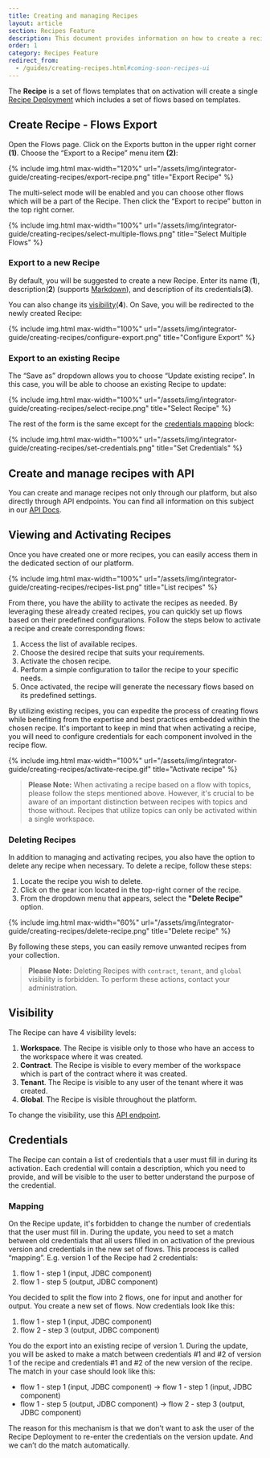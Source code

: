 ```yaml
---
title: Creating and managing Recipes
layout: article
section: Recipes Feature
description: This document provides information on how to create a recipe, and how to use them.
order: 1
category: Recipes Feature
redirect_from:
  - /guides/creating-recipes.html#coming-soon-recipes-ui
---
```


The **Recipe** is a set of flows templates that on activation will create a single [Recipe Deployment](recipe-deployment) which includes a set of flows based on templates.

## Create Recipe - Flows Export

Open the Flows page. Click on the Exports button in the upper right corner **(1)**. Choose the “Export to a Recipe” menu item **(2)**:

{% include img.html max-width="120%" url="/assets/img/integrator-guide/creating-recipes/export-recipe.png" title="Export Recipe" %}

The multi-select mode will be enabled and you can choose other flows which will be a part of the Recipe. Then click the “Export to recipe” button in the top right corner.

{% include img.html max-width="100%" url="/assets/img/integrator-guide/creating-recipes/select-multiple-flows.png" title="Select Multiple Flows" %}

### Export to a new Recipe

By default, you will be suggested to create a new Recipe. Enter its name (**1**), description(**2**) (supports [Markdown](https://www.markdownguide.org/)), and description of its credentials(**3**).

You can also change its [visibility](#visibility)(**4**). On Save, you will be redirected to the newly created Recipe:

{% include img.html max-width="100%" url="/assets/img/integrator-guide/creating-recipes/configure-export.png" title="Configure Export" %}

### Export to an existing Recipe

The “Save as” dropdown allows you to choose “Update existing recipe”. In this case, you will be able to choose an existing Recipe to update:

{% include img.html max-width="100%" url="/assets/img/integrator-guide/creating-recipes/select-recipe.png" title="Select Recipe" %}

The rest of the form is the same except for the [credentials mapping](#mapping) block:

{% include img.html max-width="100%" url="/assets/img/integrator-guide/creating-recipes/set-credentials.png" title="Set Credentials" %}

## Create and manage recipes with API

You can create and manage recipes not only through our platform, but also directly through API endpoints. You can find all information on this subject in our [API Docs]({{site.data.tenant.apiDocsUri}}/v2#/recipes).

## Viewing and Activating Recipes

Once you have created one or more recipes, you can easily access them in the dedicated section of our platform.

{% include img.html max-width="100%" url="/assets/img/integrator-guide/creating-recipes/recipes-list.png" title="List recipes" %}

From there, you have the ability to activate the recipes as needed. By leveraging these already created recipes, you can quickly set up flows based on their predefined configurations. Follow the steps below to activate a recipe and create corresponding flows:

1. Access the list of available recipes.
2. Choose the desired recipe that suits your requirements.
3. Activate the chosen recipe.
4. Perform a simple configuration to tailor the recipe to your specific needs.
5. Once activated, the recipe will generate the necessary flows based on its predefined settings.

By utilizing existing recipes, you can expedite the process of creating flows while benefiting from the expertise and best practices embedded within the chosen recipe. It's important to keep in mind that when activating a recipe, you will need to configure credentials for each component involved in the recipe flow. 

{% include img.html max-width="100%" url="/assets/img/integrator-guide/creating-recipes/activate-recipe.gif" title="Activate recipe" %}

>**Please Note:** When activating a recipe based on a flow with topics, please follow the steps mentioned above. However, it's crucial to be aware of an important distinction between recipes with topics and those without. Recipes that utilize topics can only be activated within a single workspace.

### Deleting Recipes

In addition to managing and activating recipes, you also have the option to delete any recipe when necessary. To delete a recipe, follow these steps:

1. Locate the recipe you wish to delete.
2. Click on the gear icon located in the top-right corner of the recipe.
3. From the dropdown menu that appears, select the **"Delete Recipe"** option.

{% include img.html max-width="60%" url="/assets/img/integrator-guide/creating-recipes/delete-recipe.png" title="Delete recipe" %}

By following these steps, you can easily remove unwanted recipes from your collection.

>**Please Note:** Deleting Recipes with `contract`, `tenant`, and `global` visibility is forbidden. To perform these actions, contact your administration. 

## Visibility

The Recipe can have 4 visibility levels:

1. **Workspace**. The Recipe is visible only to those who have an access to the workspace where it was created.
2. **Contract**. The Recipe is visible to every member of the workspace which is part of the contract where it was created.
3. **Tenant**. The Recipe is visible to any user of the tenant where it was created.
4. **Global**. The Recipe is visible throughout the platform.

To change the visibility, use this [API endpoint]({{site.data.tenant.apiDocsUri}}/v2#/recipes/patch_recipes__recipe_id__visibility).

## Credentials

The Recipe can contain a list of credentials that a user must fill in during its activation. Each credential will contain a description, which you need to provide, and will be visible to the user to better understand the purpose of the credential.

### Mapping

On the Recipe update, it's forbidden to change the number of credentials that the user must fill in. During the update, you need to set a match between old credentials that all users filled in on activation of the previous version and credentials in the new set of flows. This process is called “mapping”. E.g. version 1 of the Recipe had 2 credentials:

1. flow 1 - step 1 (input, JDBC component)
2. flow 1 - step 5 (output, JDBC component)

You decided to split the flow into 2 flows, one for input and another for output. You create a new set of flows. Now credentials look like this:

1. flow 1 - step 1 (input, JDBC component)
2. flow 2 - step 3 (output, JDBC component)

You do the export into an existing recipe of version 1. During the update, you will be asked to make a match between credentials #1 and #2 of version 1 of the recipe and credentials #1 and #2 of the new version of the recipe. The match in your case should look like this:

- flow 1 - step 1 (input, JDBC component) → flow 1 - step 1 (input, JDBC component)
- flow 1 - step 5 (output, JDBC component) → flow 2 - step 3 (output, JDBC component)

The reason for this mechanism is that we don’t want to ask the user of the Recipe Deployment to re-enter the credentials on the version update. And we can’t do the match automatically.
